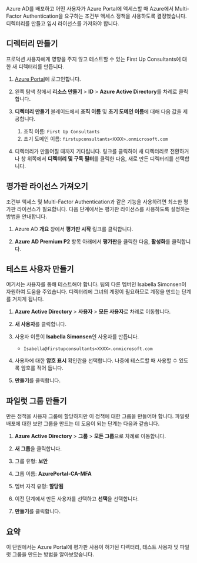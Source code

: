Azure AD를 배포하고 어떤 사용자가 Azure Portal에 액세스할 때 Azure에서 Multi-Factor Authentication을 요구하는 조건부 액세스 정책을 사용하도록 결정했습니다. 디렉터리를 만들고 임시 라이선스를 가져와야 합니다.

## <a name="create-a-directory"></a>디렉터리 만들기
프로덕션 사용자에게 영향을 주지 않고 테스트할 수 있는 First Up Consultants에 대한 새 디렉터리를 만듭니다.

1. [Azure Portal](https://portal.azure.com/?azure-portal=true)에 로그인합니다.

1. 왼쪽 탐색 창에서 **리소스 만들기** > **ID** > **Azure Active Directory**를 차례로 클릭합니다.

1. **디렉터리 만들기** 블레이드에서 **조직 이름** 및 **초기 도메인 이름**에 대해 다음 값을 제공합니다.

   1. 조직 이름: `First Up Consultants`
   1. 초기 도메인 이름: `firstupconsultants<XXXX>.onmicrosoft.com`

1. 디렉터리가 만들어질 때까지 기다립니다. 링크를 클릭하여 새 디렉터리로 전환하거나 창 위쪽에서 **디렉터리 및 구독 필터**를 클릭한 다음, 새로 만든 디렉터리를 선택합니다.

## <a name="get-trial-licenses"></a>평가판 라이선스 가져오기

조건부 액세스 및 Multi-Factor Authentication과 같은 기능을 사용하려면 최소한 평가판 라이선스가 필요합니다. 다음 단계에서는 평가판 라이선스를 사용하도록 설정하는 방법을 안내합니다.

1. Azure AD **개요** 창에서 **평가판 시작** 링크를 클릭합니다.

1. **Azure AD Premium P2** 항목 아래에서 **평가판**을 클릭한 다음, **활성화**를 클릭합니다.

## <a name="create-a-test-user"></a>테스트 사용자 만들기

여기서는 사용자를 통해 테스트해야 합니다. 팀의 다른 멤버인 Isabella Simonsen이 자원하여 도움을 주었습니다. 디렉터리에 그녀의 계정이 필요하므로 계정을 만드는 단계를 거치게 됩니다.

1. **Azure Active Directory** > **사용자** > **모든 사용자**로 차례로 이동합니다.

1. **새 사용자**를 클릭합니다.

1. 사용자 이름이 **Isabella Simonsen**인 사용자를 만듭니다.

   * `Isabella@firstupconsultants<XXXX>.onmicrosoft.com`

1. 사용자에 대한 **암호 표시** 확인란을 선택합니다. 나중에 테스트할 때 사용할 수 있도록 암호를 적어 둡니다.

1. **만들기**를 클릭합니다.

## <a name="create-a-pilot-group"></a>파일럿 그룹 만들기

만든 정책을 사용자 그룹에 할당하지만 이 정책에 대한 그룹을 만들어야 합니다. 파일럿 배포에 대한 보안 그룹을 만드는 데 도움이 되는 단계는 다음과 같습니다.

1. **Azure Active Directory** > **그룹** > **모든 그룹**으로 차례로 이동합니다.

1. **새 그룹**을 클릭합니다.

1. 그룹 유형: **보안**

1. 그룹 이름: **AzurePortal-CA-MFA**

1. 멤버 자격 유형: **할당됨**

1. 이전 단계에서 만든 사용자를 선택하고 **선택**을 선택합니다.

1. **만들기**를 클릭합니다.

## <a name="summary"></a>요약

이 단원에서는 Azure Portal에 평가판 사용이 허가된 디렉터리, 테스트 사용자 및 파일럿 그룹을 만드는 방법을 알아보았습니다.
